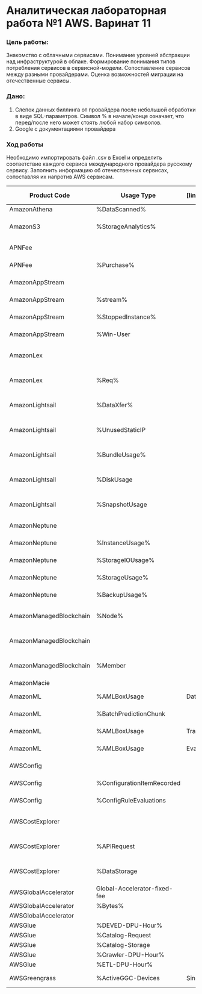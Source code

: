 # Аналитическая лабораторная работа №1 AWS. Варинат 11

### Цель работы:

Знакомство с облачными сервисами. Понимание уровней абстракции над инфраструктурой в облаке. Формирование понимания типов потребления сервисов в сервисной-модели. 
Сопоставление сервисов между разными провайдерами. Оценка возможностей миграции на отечественные сервисы.

### Дано:

1. Слепок данных биллинга от провайдера после небольшой обработки в виде SQL-параметров. Символ % в начале/конце означает,
   что перед/после него может стоять любой набор символов.
2. Google с документациями провайдера

### Ход работы

Необходимо импортировать файл .csv в Excel и определить соответствие каждого сервиса международного провайдера русскому сервису. 
Заполнить информацию об отечественных сервисах, сопоставляя их напротив AWS сервисам.


| Product Code            | Usage Type                   |  [lineItem/Operation] | lineItem/LineItemDescription | Russian Service                |
|-------------------------|------------------------------|-----------------------|------------------------------|--------------------------------|
| AmazonAthena            | %DataScanned%                |                       |                              | None                           |
| AmazonS3                | %StorageAnalytics%           |                       |                              | Yandex Object Storage          |
| APNFee                  |                              |                       | Tax%                         | Yandex Cloud Billing           |
| APNFee                  | %Purchase%                   |                       |                              | Yandex Cloud Billing           |
| AmazonAppStream         |                              |                       | Tax%                         | Yandex Data Streams            |
| AmazonAppStream         | %stream%                     |                       |                              | Yandex Data Streams            |
| AmazonAppStream         | %StoppedInstance%            |                       |                              | Yandex Data Streams            |
| AmazonAppStream         | %Win-User                    |                       |                              | Yandex Data Streams            |
| AmazonLex               |                              |                       | Tax%                         | SberDevices Dialog Platform    |
| AmazonLex               | %Req%                        |                       |                              | SberDevices Dialog Platform    |
| AmazonLightsail         | %DataXfer%                   |                       |                              | Yandex Compute Cloud           |
| AmazonLightsail         | %UnusedStaticIP              |                       |                              | Yandex Compute Cloud           |
| AmazonLightsail         | %BundleUsage%                |                       |                              | Yandex Compute Cloud           |
| AmazonLightsail         | %DiskUsage                   |                       |                              | Yandex Compute Cloud           |
| AmazonLightsail         | %SnapshotUsage               |                       |                              | Yandex Compute Cloud           |
| AmazonNeptune           |                              |                       | Tax%                         | Comindware ElasticData         |
| AmazonNeptune           | %InstanceUsage%              |                       |                              | Comindware ElasticData         |
| AmazonNeptune           | %StorageIOUsage%             |                       |                              | Comindware ElasticData         |
| AmazonNeptune           | %StorageUsage%               |                       |                              | Comindware ElasticData         |
| AmazonNeptune           | %BackupUsage%                |                       |                              | Comindware ElasticData         |
| AmazonManagedBlockchain | %Node%                       |                       |                              | QIWI Blockchain Technologies   |
| AmazonManagedBlockchain |                              |                       | Tax%                         | QIWI Blockchain Technologies   |
| AmazonManagedBlockchain | %Member                      |                       |                              | QIWI Blockchain Technologies   |
| AmazonMacie             |                              |                       |                              | None                           |
| AmazonML                | %AMLBoxUsage                 | DataStats             |                              | Yandex DataSphere              |
| AmazonML                | %BatchPredictionChunk        |                       |                              | Yandex DataSphere              |
| AmazonML                | %AMLBoxUsage                 | TrainModel            |                              | Yandex DataSphere              |
| AmazonML                | %AMLBoxUsage                 | EvaluateModel         |                              | Yandex DataSphere              |
| AWSConfig               |                              |                       | Tax%                         | Yandex Audit Trails            |
| AWSConfig               | %ConfigurationItemRecorded   |                       |                              | Yandex Audit Trails            |
| AWSConfig               | %ConfigRuleEvaluations       |                       |                              | Yandex Audit Trails            |
| AWSCostExplorer         |                              |                       | Tax%                         | Selectel оптимизация IT-затрат |
| AWSCostExplorer         | %APIRequest                  |                       |                              | Selectel оптимизация IT-затрат |
| AWSCostExplorer         | %DataStorage                 |                       |                              | Selectel оптимизация IT-затрат |
| AWSGlobalAccelerator    | Global-Accelerator-fixed-fee |                       |                              | Selectel SDN                   |
| AWSGlobalAccelerator    | %Bytes%                      |                       |                              | Selectel SDN                   |
| AWSGlobalAccelerator    |                              |                       | Tax%                         | Selectel SDN                   |
| AWSGlue                 | %DEVED-DPU-Hour%             |                       |                              | None                           |
| AWSGlue                 | %Catalog-Request             |                       |                              | None                           |
| AWSGlue                 | %Catalog-Storage             |                       |                              | None                           |
| AWSGlue                 | %Crawler-DPU-Hour%           |                       |                              | None                           |
| AWSGlue                 | %ETL-DPU-Hour%               |                       |                              | None                           |
| AWSGreengrass           | %ActiveGGC-Devices           | SingleNode            |                              | Yandex IoT Core                |
